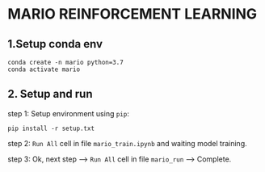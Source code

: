 # MARIO REINFORCEMENT LEARNING

## 1.Setup conda env
```
conda create -n mario python=3.7
conda activate mario
```
## 2. Setup and run
step 1: Setup environment using `pip`:
```
pip install -r setup.txt
```
step 2: `Run All` cell in file `mario_train.ipynb` and waiting model training.

step 3: Ok, next step --> `Run All` cell in file `mario_run` --> Complete.
